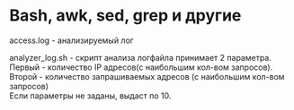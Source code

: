 # Bash, awk, sed, grep и другие

access.log - анализируемый лог

analyzer_log.sh - скрипт анализа логфайла принимает 2 параметра.  
Первый - количество IP адресов(с наибольшим кол-вом запросов).  
Второй - количество запрашиваемых адресов (с наибольшим кол-вом запросов)  
Если параметры не заданы, выдаст по 10.  
